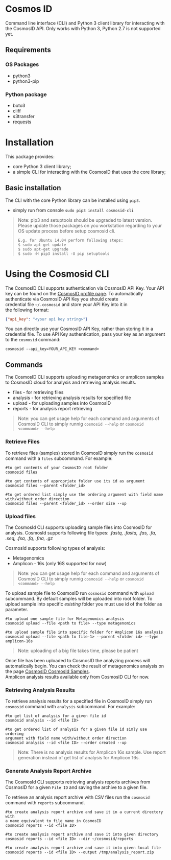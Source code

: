 # Cosmos ID

 Command line interface (CLI) and Python 3 client library for interacting with the CosmosID API. Only works with Python 3, Python 2.7 is not supported yet.

## Requirements

### OS Packages
* python3
* python3-pip

### Python package
* boto3
* cliff
* s3transfer
* requests

# Installation

This package provides:
* core Python 3 client library;
* a simple CLI for interacting with the CosmosID that uses the core library;

## Basic installation
The CLI with the core Python library can be installed using `pip3`.
* simply run from console `sudo pip3 install cosmosid-cli`

> Note: pip3 and setuptools should be upgraded to latest version. Please update those packages on you workstation regarding to your OS update process before setup cosmosid cli.
> ```shell
> E.g. for Ubuntu 14.04 perform following steps:
> $ sudo apt-get update
> $ sudo apt-get upgrade
> $ sudo -H pip3 install -U pip setuptools 
>```

# Using the Cosmosid CLI

The CosmosID CLI supports authentication via CosmosID API Key.
Your API key can be found on the [CosmosID profile page](https://app.cosmosid.com/settings).
To automatically authenticate via CosmosID API Key you should create  
credential file `~/.cosmosid` and store your API Key into it in  
the following format:
```json
{"api_key": "<your api key string>"}
```
You can directly use your CosmosID API Key, rather than storing it in a credential file. To use API Key authentication, pass your key as an argument to the `cosmosid` command:
```shell
cosmosid --api_key=YOUR_API_KEY <command>
```

## Commands
The CosmosID CLI supports uploading metagenomics or amplicon samples to CosmosID cloud for analysis and retrieving analysis results.

* files - for retrieving files
* analysis - for retrieving analysis results for specified file
* upload - for uploading samples into CosmosID
* reports - for analysis report retrieving

> Note: you can get usage help for each command and arguments of CosmosID CLI to simply runnig `cosmosid --help` or `cosmosid <command> --help`

### Retrieve Files
To retrieve files (samples) stored in CosmosID simply run the `cosmosid` command with a `files` subcommand. For example:
```shell
#to get contents of your CosmosID root folder
cosmosid files

#to get contents of appropriate folder use its id as argument
cosmosid files --parent <folder_id>

#to get ordered list simply use the ordering argument with field name with/without order direction
cosmosid files --parent <folder_id> --order size --up
```
### Upload files
The CosmosId CLI supports uploading sample files into CosmosID for analysis. CosmosId supports following file types:
*.fastq, .fasta, .fas, .fa, .seq, .fsa, .fq, .fna, .gz*

CosmosId supports following types of analysis:
* Metagenomics
* Amplicon - 16s (only 16S supported for now)

> Note: you can get usage help for each command and arguments of CosmosID CLI to simply runnig `cosmosid --help` or `cosmosid <command> --help`

To upload sample file to CosmosID run `cosmosid` command with `upload` subcommand. By default samples will be uploaded into root folder. To upload sample into specific *existing* folder you must use id of the folder as parameter.
```shell
#to upload one sample file for Metagenomics analysis
cosmosid upload --file <path to file> --type metagenomics

#to upload sample file into specific folder for Amplicon 16s analysis
cosmosid upload --file <path to file-1> --parent <folder id> --type amplicon-16s
```

> Note: uploading of a big file takes time, please be patient

Once file has been uploaded to CosmosID the analyzing process will automatically begin.
You can check the result of metagenomics analysis on the page [CosmosID CosmosId Samples](https://app.cosmosid.com/samples).  
Amplicon analysis results available only from CosmosID CLI for now.

### Retrieving Analysis Results

To retrieve analysis results for a specified file in CosmosID simply run `cosmosid` command with `analysis` subcommand. For example:
```shell
#to get list of analysis for a given file id
cosmosid analysis --id <file ID>

#to get ordered list of analysis for a given file id simly use ordering  
argument with field name with/without order direction
cosmosid analysis --id <file ID> --order created --up
```

> Note: There is no analysis results for Amplicon 16s sample. Use report generation instead of get list of analysis for Amplicon 16s.

### Generate Analysis Report Archive
The CosmosId CLI supports retrieving analysis reports archives from CosmosID for a given `File ID` and saving the archive to a given file.

To retrieve an analysis report archive with CSV files run the `cosmosid` command with `reports` subcommand.
```shell
#to create analysis report archive and save it in a current directory with  
a name equivalent to file name in CosmosID
cosmosid reports --id <file ID>

#to create analysis report archive and save it into given directory
cosmosid reports --id <file ID> --dir ~/cosmosid/reports

#to create analysis report archive and save it into given local file
cosmosid reports --id <file ID> --output /tmp/analysis_report.zip
```
